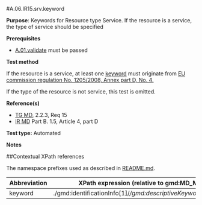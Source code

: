 #A.06.IR15.srv.keyword

**Purpose**: Keywords for Resource type Service. If the resource is a service, the type of service should be specified

**Prerequisites**
* [A.01.validate](A.01.validate.md) must be passed

**Test method**

If the resource is a service, at least one [keyword](#keyword) must originate from [EU commission regulation No. 1205/2008, Annex part D, No. 4.](http://inspire.ec.europa.eu/metadata-codelist/SpatialDataServiceCategory)

If the type of the resource is not service, this test is omitted.

**Reference(s)**	 

* [TG MD](./README.md#ref_TG_MD), 2.2.3, Req 15
* [IR MD](README.md#ref_IR_MD) Part B. 1.5, Article 4, part D

**Test type:** Automated

**Notes**

##Contextual XPath references

The namespace prefixes used as described in [README.md](./README.md#namespaces).

Abbreviation                                   |  XPath expression (relative to gmd:MD_Metadata)
-----------------------------------------------| -------------------------------------------------------------------------
<a name="keyword"></a> keyword   | ./gmd:identificationInfo[1]/*/gmd:descriptiveKeywords/*/gmd:keyword
